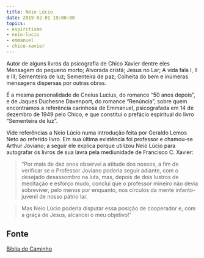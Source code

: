 ```yaml
---
title: Néio Lúcio
date: 2019-02-01 19:00:00
topics: 
- espiritismo
- neio-lucio
- emmanuel
- chico-xavier
---
```


Autor de alguns livros da psicografia de Chico Xavier dentre eles Mensagem do pequeno morto; Alvorada cristã; 
Jesus no Lar; A vida fala I, II e III; Sementeira de luz; Sementeira de paz; Colheita do bem e 
inúmeras mensagens dispersas por outras obras. 

É a mesma personalidade de Cneius Lucius, do romance “50 anos depois”, e de Jaques Duchesne Davenport, 
do romance “Renúncia”, sobre quem encontramos a referência carinhosa de Emmanuel, psicografada em 
14 de dezembro de 1949 pelo Chico, e que constitui o prefácio espiritual do livro “Sementeira de luz”. 

Vide referências a Neio Lúcio numa introdução feita por Geraldo Lemos Neto ao referido livro. 
Em sua última existência foi professor e chamou-se Arthur Joviano; a seguir ele explica porque utilizou 
Neio Lúcio para autografar os livros de sua lavra pela mediunidade de Francisco C. Xavier: 

> “Por mais de dez anos observei a atitude dos nossos, a fim de verificar se o Professor Joviano 
poderia seguir adiante, com o desejado desassombro na luta, mas, depois de dois lustros de meditação e 
esforço mudo, concluí que o professor mineiro não devia sobreviver, pelo menos por enquanto, 
nos círculos da mente infanto-juvenil de nosso pátrio lar. 

> Mas Neio Lúcio poderia disputar essa posição de cooperador e, com a graça de Jesus, alcancei o meu objetivo!”


## Fonte
[Biblia do Caminho](http://bibliadocaminho.com/ocaminho/Tematica/BI/N/BiN12.1.htm)



